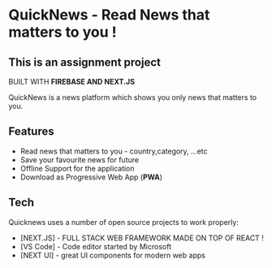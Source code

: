 # QuickNews - Read News that matters to you !
## This is an assignment project

BUILT WITH **FIREBASE AND NEXT.JS**


QuickNews is a news platform which shows you only news that matters to you.  

## Features

- Read news that matters to you - country,category, ...etc
- Save your favourite news for future
- Offline Support for the application
- Download as Progressive Web App (**PWA**)

## Tech

Quicknews uses a number of open source projects to work properly:

- [NEXT.JS] - FULL STACK WEB FRAMEWORK MADE ON TOP OF REACT !
- [VS Code] - Code editor started by Microsoft
- [NEXT UI] - great UI components for modern web apps